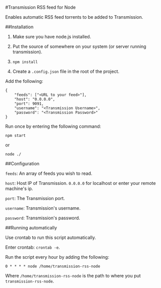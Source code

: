 #Transmission RSS feed for Node

Enables automatic RSS feed torrents to be added to Transmission.

##Installation

1. Make sure you have node.js installed.

2. Put the source of somewhere on your system (or server running transmission).

3. `npm install`

4. Create a `.config.json` file in the root of the project.

Add the following:

```
{
	"feeds": ["<URL to your feed>"],
	"host": "0.0.0.0",
	"port": 9091,
	"username": "<Transmission Username>",
	"password": "<Transmission Password>"
}
```

Run once by entering the following command:

```
npm start
```

or

```
node ./
```

##Configuration

`feeds`: An array of feeds you wish to read.

`host`: Host IP of Transmission. `0.0.0.0` for localhost or enter your remote machine's ip.

`port`: The Transmission port.

`username`: Transmission's username.

`password`: Transmission's password.

##Running automatically

Use crontab to run this script automatically.

Enter crontab: `crontab -e`.

Run the script every hour by adding the following:

```
0 * * * * node /home/transmission-rss-node
```

Where `/home/transmission-rss-node` is the path to where you put `transmission-rss-node`.

